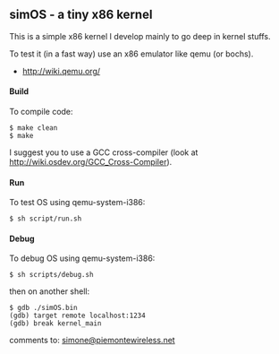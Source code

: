 ## simOS - a tiny x86 kernel

This is a simple x86 kernel I develop mainly to go deep in kernel stuffs.

To test it (in a fast way) use an x86 emulator like qemu (or bochs).

* http://wiki.qemu.org/


#### Build
To compile code:
```
$ make clean
$ make
```

I suggest you to use a GCC cross-compiler (look at http://wiki.osdev.org/GCC_Cross-Compiler). 

#### Run
To test OS using qemu-system-i386:
```
$ sh script/run.sh
```

#### Debug
To debug OS using qemu-system-i386:
```
$ sh scripts/debug.sh
```

then on another shell:
```
$ gdb ./simOS.bin
(gdb) target remote localhost:1234
(gdb) break kernel_main
```

comments to: simone@piemontewireless.net
